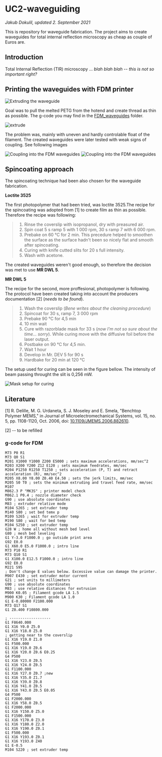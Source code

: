 # UC2-waveguiding
_Jakub Dokulil, updated 2. September 2021_

This is repository for waveguide fabrication. The project aims to create waveguides for total internal reflection microscopy as cheap as couple of Euros are. 

Introduction
------------

Total Internal Reflection (TIR) microscopy ... _blah blah blah -- this is not so important right?_

Printing the waveguides with FDM printer
----------------------------------------

![Extruding the waveguide](imgs/extruders_grey.png)

Goal was to pull the melted PETG from the hotend and create thread as thin as possible. The g-code you may find in the [FDM_waveguides](FDM_waveguides) folder.

![extrude](imgs/extrude.gif)

The problem was, mainly with uneven and hardly controlable float of the filament. The created waveguides were later tested with weak signs of coupling. See following images

![Coupling  into the FDM waveguides](imgs/IMG_5787.jpg) ![Coupling  into the FDM waveguides](imgs/IMG_5788.jpg)

Spincoating approach
--------------------

The spincoating technique had been also chosen for the waveguide fabrication. 

__Loctite 3525__

The first photopolymer that had been tried, was loctite 3525.The recipe for the spincoating was adopted from [1] to create film as thin as possible. Therefore the recipe was following:

> 1. Rinse the coverslip with isopropanol, dry with preasured air.
> 2. Spin coat 5 s ramp 5 with 1 000 rpm, 30 s ramp 7 with 6 000 rpm.
> 3. Prebake on 60 °C for 2 min. This precedure helped to smoothen the surface as the surface hadn't been so nicely flat and smooth after spincoating.
> 4. Curing with knife cutted slits for 20 s full intensity.
> 5. Wash with acetone.

The created waveguides weren't good enough, so therefore the decision was met to use __MR DWL 5__.

__MR DWL 5__

The recipe for the second, more proffesional, photopolymer is following. The protocol have been created taking into account the producers documentation [2] (_needs to be found_).

> 1. Wash the coverslip (_Bene writes about the cleaning procedure_)
> 2. Spincoat for 30 s, ramp 7, 3 000 rpm
> 3. Prebake 90 °C for 4,5 min
> 4. 10 min wait
> 5. Cure with razorblade mask for 33 s (_now I'm not so sure about the time... sorry_). While curing move with the diffusive foil before the laser output.
> 6. Postbake on 90 °C for 4,5 min.
> 7. Wait 1 hour
> 8. Develop in Mr. DEV 5 for 90 s 
> 9. Hardbake for 20 min at 120 °C

The setup used for curing can be seen in the figure bellow. The intensity of beam passing throught the slit is 0,256 mW.

![Mask setup for curing](imgs/mask_setup.png)



## Literature

[1] R. Delille, M. G. Urdaneta, S. J. Moseley and E. Smela, "Benchtop Polymer MEMS," in Journal of Microelectromechanical Systems, vol. 15, no. 5, pp. 1108-1120, Oct. 2006, doi: [10.1109/JMEMS.2006.882610](10.1109/JMEMS.2006.882610).

[2] -- to be refilled

### g-code for FDM


```
M73 P0 R1
M73 Q0 S1
M201 X1000 Y1000 Z200 E5000 ; sets maximum accelerations, mm/sec^2
M203 X200 Y200 Z12 E120 ; sets maximum feedrates, mm/sec
M204 P1250 R1250 T1250 ; sets acceleration (P, T) and retract acceleration (R), mm/sec^2
M205 X8.00 Y8.00 Z0.40 E4.50 ; sets the jerk limits, mm/sec
M205 S0 T0 ; sets the minimum extruding and travel feed rate, mm/sec
M107
M862.3 P "MK3S" ; printer model check
M862.1 P0.4 ; nozzle diameter check
G90 ; use absolute coordinates
M83 ; extruder relative mode
M104 S265 ; set extruder temp
M140 S80 ; set bed temx p
M109 S265 ; wait for extruder temp
M190 S80 ; wait for bed temp
M104 S250 ; set extruder temp
G28 W ; home all without mesh bed level
G80 ; mesh bed leveling
G1 Y-3.0 F1000.0 ; go outside print area
G92 E0.0
G1 X60.0 E5.0 F1000.0 ; intro line
M73 P10 R1
M73 Q10 S1
G1 X100.0 E12.5 F1000.0 ; intro line
G92 E0.0
M221 S95
; Don't change E values below. Excessive value can damage the printer.
M907 E430 ; set extruder motor current
G21 ; set units to millimeters
G90 ; use absolute coordinates
M83 ; use relative distances for extrusion
M900 K0.05 ; Filament gcode LA 1.5
M900 K30 ; Filament gcode LA 1.0
G1 E-0.80000 F2100.000
M73 Q17 S1
G1 Z0.400 F10800.000

; -------------------
G1 F8640.000
G1 X16 Y0.0 Z5.0
G1 X16 Y18.0 Z5.0 
; getting near to the coverslip
G1 X16 Y19.0 Z1.0
G1 F500.000
G1 X16 Y19.0 Z0.6 
G1 X16 Y20.0 Z0.6 E0.25
G4 P500
G1 X16 Y23.0 Z0.5 
G1 X16 Y24.0 Z0.5 
G1 F1100.000
G1 X16 Y27.0 Z0.7 ;new 
G1 X16 Y35.0 Z1.7 
G1 X16 Y39.0 Z0.8 
G1 X16 Y41.0 Z0.5 
G1 X16 Y43.0 Z0.5 E0.05
G4 P500
G1 F2000.000
G1 X16 Y58.0 Z0.5
G1 F2000.000
G1 X16 Y150.0 Z5.0
G1 F1500.000
G1 X16 Y170.0 Z3.0
G1 X16 Y180.0 Z2.0
G1 X16 Y190.0 Z0.1
G1 F500.000
G1 X16 Y193.0 Z0.1
G1 X16 Y193.0 Z40
G1 E-0.5
M104 S220 ; set extruder temp
```